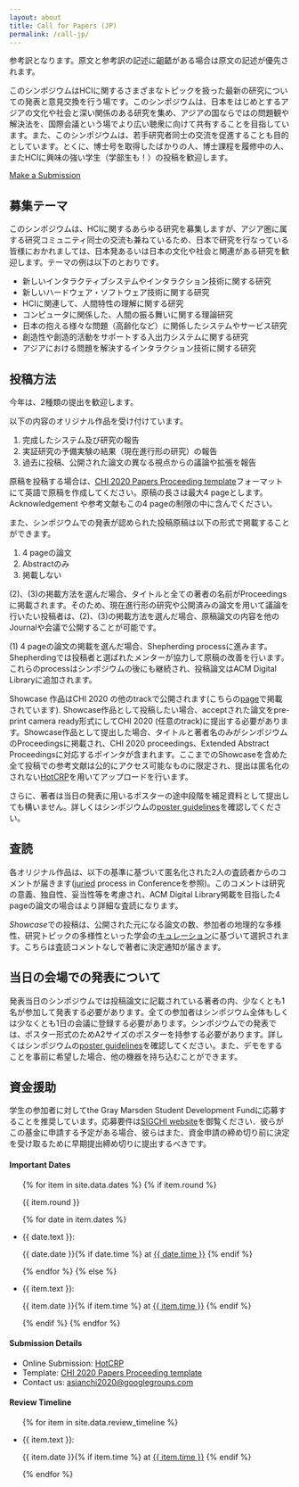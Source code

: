 ```yaml
---
layout: about
title: Call for Papers (JP)
permalink: /call-jp/
---
```


<div class="abstract">
    <p class="abstract-overview emphasized-note">
        参考訳となります。原文と参考訳の記述に齟齬がある場合は原文の記述が優先されます。
    </p>        
    <p class="abstract-overview">
        このシンポジウムはHCIに関するさまざまなトピックを扱った最新の研究についての発表と意見交換を行う場です。このシンポジウムは、日本をはじめとするアジアの文化や社会と深い関係のある研究を集め、アジアの国ならではの問題観や解決法を、国際会議という場でより広い聴衆に向けて共有することを目指しています。また、このシンポジウムは、若手研究者同士の交流を促進することも目的としています。とくに、<span class="about-highlight">博士号を取得したばかりの人、博士課程を履修中の人、またHCIに興味の強い学生（学部生も！）</span>の投稿を歓迎します。
    </p>
    <a class="cta-btn" href="https://asianchi20.hotcrp.com/" target="_blank">Make a Submission</a>
    <h2>募集テーマ</h2>
    <div class="abstract-overview">
        <p>
            このシンポジウムは、HCIに関するあらゆる研究を募集しますが、アジア圏に属する研究コミュニティ同士の交流も兼ねているため、日本で研究を行なっている皆様におかれましては、日本発あるいは日本の文化や社会と関連がある研究を歓迎します。テーマの例は以下のとおりです。
        </p>
        <ul>
            <li>新しいインタラクティブシステムやインタラクション技術に関する研究</li>
            <li>新しいハードウェア・ソフトウェア技術に関する研究</li>
            <li>HCIに関連して、人間特性の理解に関する研究</li>
            <li>コンピュータに関係した、人間の振る舞いに関する理論研究</li>
            <li>日本の抱える様々な問題（高齢化など）に関係したシステムやサービス研究</li>
            <li>創造性や創造的活動をサポートする入出力システムに関する研究</li>
            <li>アジアにおける問題を解決するインタラクション技術に関する研究</li>
        </ul>
    </div>
    <h2>投稿方法</h2>
    <div class="abstract-overview">
        <p>
            今年は、2種類の提出を歓迎します。
        </p>
        <p>
            以下の内容の<span class="about-highlight" id="original-works">オリジナル作品</span>を受け付けています。
        </p>
        <ol>
            <li>完成したシステム及び研究の報告</li>
            <li>実証研究の予備実験の結果（現在進行形の研究）の報告</li>
            <li>過去に投稿、公開された論文の異なる視点からの議論や拡張を報告</li>
        </ol>
        <div class="with-figure">
            <p>
                原稿を投稿する場合は、<a href="https://chi2020.acm.org/authors/chi-proceedings-format/" target="_blank">CHI 2020 Papers Proceeding template</a>フォーマットにて英語で原稿を作成してください。原稿の長さは最大4 pageとします。Acknowledgement や参考文献もこの4 pageの制限の中に含んでください。
            </p>
            <div class="template-icon"></div>
        </div>
        <p>
            また、シンポジウムでの発表が認められた投稿原稿は以下の形式で掲載することができます。
        </p>
        <ol>
            <li>4 pageの論文</li>
            <li>Abstractのみ</li>
            <li>掲載しない</li> 
        </ol>
        <p>
            (2)、(3)の掲載方法を選んだ場合、タイトルと全ての著者の名前がProceedingsに掲載されます。そのため、現在進行形の研究や公開済みの論文を用いて議論を行いたい投稿者は、(2)、(3)の掲載方法を選んだ場合、原稿論文の内容を他のJournalや会議で公開することが可能です。
        </p>
        <p>    
            (1) 4 pageの論文の掲載を選んだ場合、Shepherding processに進みます。Shepherdingでは投稿者と選ばれたメンターが協力して原稿の改善を行います。これらのprocessはシンポジウムの後にも継続され、投稿論文はACM Digital Libraryに追加されます。
        </p>
        <p>
            <span class="about-highlight" id="showcase-works">Showcase</span> 作品はCHI 2020 の他のtrackで公開されます(こちらの<a href="https://chi2020.acm.org/authors/" target="_blank">page</a>で掲載されています). Showcase作品として投稿したい場合、acceptされた論文をpre-print camera ready形式にしてCHI 2020 (任意のtrack)に提出する必要があります。Showcase作品として提出した場合、タイトルと著者名のみがシンポジウムのProceedingsに掲載され、CHI 2020 proceedings、Extended Abstract Proceedingsに対応するポインタが含まれます。ここまでのShowcaseを含めた全て投稿での参考文献は公的にアクセス可能なものに限定され、提出は匿名化のされない<a href="https://asianchi20.hotcrp.com/" target="_blank">HotCRP</a>を用いてアップロードを行います。
        </p>
        <p>
            さらに、著者は当日の発表に用いるポスターの途中段階を補足資料として提出しても構いません。詳しくはシンポジウムの<a href="../poster-guide/" target="_blank">poster guidelines</a>を確認してください。
        </p>
    </div>
    <h2>査読</h2>
    <div class="abstract-overview">
        <p>
            各<span class="about-highlight" id="original-works">オリジナル作品</span>は、以下の基準に基づいて匿名化された2人の査読者からのコメントが届きます(<a href="https://chi2020.acm.org/authors/selection-processes/" target="_blank">juried</a> process in Conferenceを参照)。このコメントは研究の意義、独自性、妥当性等を考慮され、ACM Digital Library掲載を目指した4 pageの論文の場合はより詳細な査読になります。
        </p>
        <p>
            <span class="about-highlight"><em>Showcase</em></span>での投稿は、公開された元になる論文の数、参加者の地理的な多様性、研究トピックの多様性といった学会の<a href="https://chi2020.acm.org/authors/selection-processes/" target="_blank">キュレーション</a>に基づいて選択されます。こちらは査読コメントなしで著者に決定通知が届きます。
        </p>
    </div>
    <h2>当日の会場での発表について</h2>
    <div class="abstract-overview">
        <p>
            発表当日のシンポジウムでは投稿論文に記載されている著者の内、少なくとも1名が参加して発表する必要があります。全ての参加者はシンポジウム全体もしくは少なくとも1日の会議に登録する必要があります。シンポジウムでの発表では、ポスター形式のためA2サイズのポスターを持参する必要があります。詳しくはシンポジウムの<a href="../poster-guide/" target="_blank">poster guidelines</a>を確認してください。また、デモをすることを事前に希望した場合、他の機器を持ち込むことができます。
        </p>
    </div>
    <h2>資金援助</h2>
    <p class="abstract-overview">
        学生の参加者に対してthe Gray Marsden Student Development Fundに応募することを推奨しています。応募要件は<a href="https://sigchi.org/get-involved/community_support/gary-marsden-student-development-fund/" target="_blank">SIGCHI website</a>を御覧ください．彼らがこの基金に申請する予定がある場合、彼らはまた、資金申請の締め切り前に決定を受け取るために早期提出締め切りに提出するべきです。
    </p>
</div>

<div class="news-sidebar">
    <h4>Important Dates</h4>
    <ul class="sidebar-items">
        {% for item in site.data.dates %}
            {% if item.round %}
            <p class="round-name">{{ item.round }}</p>
            {% for date in item.dates %}
            <li class="round-date">
                <p class="news-text">{{ date.text }}:</p>
                <p class="news-date">{{ date.date }}{% if date.time %} at <a href="{{ item.timezone }}" target="_blank">{{ date.time }}</a> {% endif %}</p>
            </li>
            {% endfor %}
            {% else %}
            <li>
                <p class="news-text">{{ item.text }}:</p>
                <p class="news-date">{{ item.date }}{% if item.time %} at <a href="{{ item.timezone }}" target="_blank">{{ item.time }}</a> {% endif %}</p>
            </li>
            {% endif %}
        {% endfor %}
    </ul>
    <h4>Submission Details</h4>
    <ul class="sidebar-items">
        <li>Online Submission: <a href="https://asianchi20.hotcrp.com/" target="_blank">HotCRP</a></li>
        <li>Template: <a href="https://chi2020.acm.org/authors/chi-proceedings-format/" target="_blank">CHI 2020 Papers Proceeding template</a></li>
        <li>Contact us: <a href="mailto:asianchi2020@googlegroups.com">asianchi2020@googlegroups.com</a></li>
    </ul>
    <h4>Review Timeline</h4>
    <ul class="sidebar-items">
        {% for item in site.data.review_timeline %}
            <li>
                <p class="news-text">{{ item.text }}:</p>
                <p class="news-date">{{ item.date }}{% if item.time %} at <a href="{{ item.timezone }}" target="_blank">{{ item.time }}</a> {% endif %}</p>
            </li>
        {% endfor %}
    </ul>
</div>